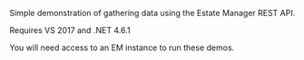 Simple demonstration of gathering data using the Estate Manager REST API.

Requires VS 2017 and .NET 4.6.1

You will need access to an EM instance to run these demos.